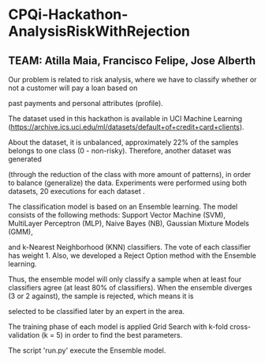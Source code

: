 # CPQi-Hackathon-AnalysisRiskWithRejection

## TEAM: Atilla Maia, Francisco Felipe, Jose Alberth

Our problem is related to risk analysis, where we have to classify whether or not a customer will pay a loan based on

past payments and personal attributes (profile).

The dataset used in this hackathon is available in UCI Machine Learning (https://archive.ics.uci.edu/ml/datasets/default+of+credit+card+clients).

About the dataset, it is unbalanced, approximately 22% of the samples belongs to one class (0 - non-risky). Therefore, another dataset was generated

(through the reduction of the class with more amount of patterns), in order to balance (generalize) the data. Experiments were performed using both datasets, 20 executions for each dataset .

The classification model is based on an Ensemble learning. The model consists of the following methods: Support Vector Machine (SVM), MultiLayer Perceptron (MLP), Naive Bayes (NB), Gaussian Mixture Models (GMM),

and k-Nearest Neighborhood (KNN) classifiers. The vote of each classifier has weight 1. Also, we developed a Reject Option method with the Ensemble learning.

Thus, the ensemble model will only classify a sample when at least four classifiers agree (at least 80% of classifiers). When the ensemble diverges (3 or 2 against), the sample is rejected, which means it is

selected to be classified later  by an expert in the area.

The training phase of each model is applied Grid Search with k-fold cross-validation (k = 5) in order to find the best parameters.

The script 'run.py' execute the Ensemble model.  